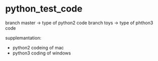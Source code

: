 # python_test_code

branch master -> type of python2 code
branch toys -> type of phthon3 code

supplemantation:
 - python2 codeing of mac
 - python3 coding of windows
 
